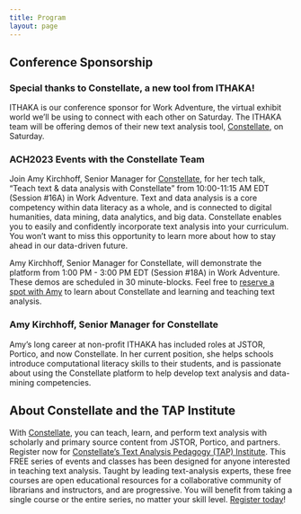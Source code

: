 ```yaml
---
title: Program
layout: page
---
```


## Conference Sponsorship

### Special thanks to Constellate, a new tool from ITHAKA!

ITHAKA is our conference sponsor for Work Adventure, the virtual exhibit world we’ll be using to connect with each other on Saturday. The ITHAKA team will be offering demos of their new text analysis tool, [Constellate](https://labs.jstor.org/projects/text-mining/), on Saturday. 

### ACH2023 Events with the Constellate Team

Join Amy Kirchhoff, Senior Manager for [Constellate](https://constellate.org/), for her tech talk, “Teach text & data analysis with Constellate” from 10:00-11:15 AM EDT (Session #16A) in Work Adventure. Text and data analysis is a core competency within data literacy as a whole, and is connected to digital humanities, data mining, data analytics, and big data. Constellate enables you to easily and confidently incorporate text analysis into your curriculum. You won’t want to miss this opportunity to learn more about how to stay ahead in our data-driven future. 

Amy Kirchhoff, Senior Manager for Constellate, will demonstrate the platform from 1:00 PM - 3:00 PM EDT (Session #18A) in Work Adventure. These demos are scheduled in 30 minute-blocks. Feel free to [reserve a spot with Amy](https://calendly.com/d/yt3-scr-2jt/one-off-meeting?month=2023-07&date=2023-07-01) to learn about Constellate and learning and teaching text analysis. 

### Amy Kirchhoff, Senior Manager for Constellate
Amy’s long career at non-profit ITHAKA has included roles at JSTOR, Portico, and now Constellate. In her current position, she helps schools introduce computational literacy skills to their students, and is passionate about using the Constellate platform to help develop text analysis and data-mining competencies.

## About Constellate and the TAP Institute

With [Constellate](https://constellate.org/), you can teach, learn, and perform text analysis with scholarly and primary source content from JSTOR, Portico, and partners. Register now for [Constellate’s Text Analysis Pedagogy (TAP) Institute](https://www.ithaka.org/constellate/text-analysis-pedagogy-institute/). This FREE series of events and classes has been designed for anyone interested in teaching text analysis. Taught by leading text-analysis experts, these free courses are open educational resources for a collaborative community of librarians and instructors, and are progressive. You will benefit from taking a single course or the entire series, no matter your skill level. [Register today](https://www.ithaka.org/constellate/text-analysis-pedagogy-institute/?utm_source=pr&utm_medium=pr&utm_campaign=tapi_05_2023)!


